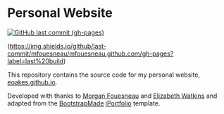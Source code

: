 # Personal Website

[![GitHub last commit (gh-pages)](https://img.shields.io/github/last-commit/eoakes/eoakes.github.io)](https://eoakes.github.io/)


(https://img.shields.io/github/last-commit/mfouesneau/mfouesneau.github.com/gh-pages?label=last%20build)

This repository contains the source code for my personal website, [eoakes.github.io](https://eoakes.github.io/).

Developed with thanks to [Morgan Fouesneau](https://mfouesneau.github.io/) and [Elizabeth Watkins](https://ejwatkins-astro.github.io/) and adapted from the [BootstrapMade](https://bootstrapmade.com/) [iPortfolio](https://bootstrapmade.com/iportfolio-bootstrap-portfolio-websites-template/) template. 